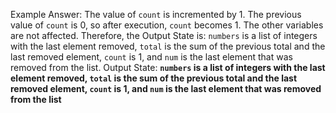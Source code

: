 Example Answer:
The value of `count` is incremented by 1. The previous value of `count` is 0, so after execution, `count` becomes 1. The other variables are not affected. Therefore, the Output State is: `numbers` is a list of integers with the last element removed, `total` is the sum of the previous total and the last removed element, `count` is 1, and `num` is the last element that was removed from the list.
Output State: **`numbers` is a list of integers with the last element removed, `total` is the sum of the previous total and the last removed element, `count` is 1, and `num` is the last element that was removed from the list**